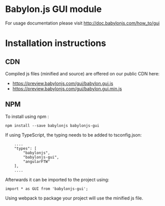 Babylon.js GUI module
=====================

For usage documentation please visit http://doc.babylonjs.com/how_to/gui

# Installation instructions

## CDN

Compiled js files (minified and source) are offered on our public CDN here:

* https://preview.babylonjs.com/gui/babylon.gui.js
* https://preview.babylonjs.com/gui/babylon.gui.min.js

## NPM

To install using npm :

```
npm install --save babylonjs babylonjs-gui
```

If using TypeScript, the typing needs to be added to tsconfig.json:

```
    ....
    "types": [
        "babylonjs",
        "babylonjs-gui",
        "angularFTW"
    ],
    ....
```

Afterwards it can be imported to the project using:

```
import * as GUI from 'babylonjs-gui';
```

Using webpack to package your project will use the minified js file.

